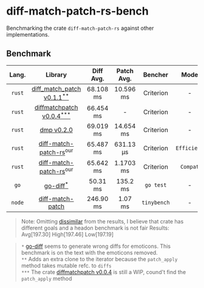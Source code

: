 # diff-match-patch-rs-bench
Benchmarking the crate `diff-match-patch-rs` against other implementations.

## Benchmark

|  Lang.  |  Library                                      |  Diff Avg.  | Patch Avg. | Bencher    | Mode        |
|:-------:|:---------------------------------------------:|:-----------:|:----------:|:----------:|:-----------:|
| `rust`  | [diff_match_patch v0.1.1<sup>**</sup>](https://crates.io/crates/diff_match_patch)        | 68.108 ms | 10.596 ms | Criterion   | -           |
| `rust`  | [diffmatchpatch v0.0.4<sup>***</sup>](https://crates.io/crates/diffmatchpatch)           | 66.454 ms | -         | Criterion   | -           |
| `rust`  | [dmp v0.2.0](https://crates.io/crates/dmp)                                               | 69.019 ms | 14.654 ms | Criterion   | -           |
| `rust`  | [diff-match-patch-rs](https://github.com/AnubhabB/diff-match-patch-rs.git)<sup>our</sup> | 65.487 ms | 631.13 µs | Criterion   | `Efficient` |
| `rust`  | [diff-match-patch-rs](https://github.com/AnubhabB/diff-match-patch-rs.git)<sup>our</sup> | 65.642 ms | 1.1703 ms | Criterion   | `Compat`    |
| `go`    | [go-diff<sup>*</sup>](https://github.com/sergi/go-diff)                                  | 50.31 ms  | 135.2 ms  | `go test`   | -           |
| `node`  | [diff-match-patch](https://www.npmjs.com/package/diff-match-patch)                       | 246.90 ms | 1.07 ms   | `tinybench` | -           |

<!-- | Lang.   | Library                                       | Diff Avg. | Patch Avg. | Bencher    | Mode        | Correct |
|:-------:|:---------------------------------------------:|:-------- :|:----------:|:----------:|:-----------:|:-------:|
| `rust`  | [diff_match_patch v0.1.1<sup>**</sup>](https://crates.io/crates/diff_match_patch)        | 68.108 ms | 10.596 ms | Criterion   | -           |    ✅   |
| `rust`  | [diffmatchpatch v0.0.4<sup>***</sup>](https://crates.io/crates/diffmatchpatch)           | 66.454 ms | -         | Criterion   | -           |    ❌   |
| `rust`  | [dmp v0.2.0](https://crates.io/crates/dmp)                                               | 69.019 ms | 14.654 ms | Criterion   | -           |    ✅   |
| `rust`  | [diff-match-patch-rs](https://github.com/AnubhabB/diff-match-patch-rs.git)<sup>our</sup> | 65.487 ms | 631.13 µs | Criterion   | `Efficient` |    ✅   |
| `rust`  | [diff-match-patch-rs](https://github.com/AnubhabB/diff-match-patch-rs.git)<sup>our</sup> | 65.642 ms | 1.1703 ms | Criterion   | `Compat`    |    ✅   |
| `go`    | [go-diff<sup>*</sup>](https://github.com/sergi/go-diff)                                  | 50.31 ms  | 135.2 ms  | `go test`   | -           |    ❌   |
| `node`  | [diff-match-patch](https://www.npmjs.com/package/diff-match-patch)                       | 246.90 ms | 1.07 ms   | `tinybench` | -           |    ✅   | -->

>
> Note:
> Omitting [dissimilar](https://crates.io/crates/dissimilar) from the results, I believe that crate has different goals and a headon benchmark is not fair
> Results: Avg[197.30] High[197.46] Low[197.19]

>
> `*` [go-diff](https://github.com/sergi/go-diff) seems to generate wrong diffs for emoticons. This benchmark is on the text with the emoticons removed. <br>
> `**` Adds an extra clone to the iterator because the `patch_apply` method takes mutable refc. to `diffs` <br>
> `***` The crate [diffmatchpatch v0.0.4](https://crates.io/crates/diffmatchpatch) is still a WIP, cound't find the `patch_apply` method <br>